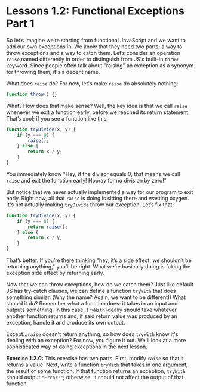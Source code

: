 # Lessons 1.2: Functional Exceptions Part 1

So let’s imagine we’re starting from functional JavaScript and we want to add our own exceptions in. We know that they need two parts: a way to throw exceptions and a way to catch them. Let’s consider an operation `raise`,named differently in order to distinguish from JS's built-in `throw` keyword. Since people often talk about "raising" an exception as a synonym for throwing them, it's a decent name.

What does `raise` do? For now, let's make `raise` do absolutely nothing:

```javascript
function throw() {}
```

What? How does that make sense? Well, the key idea is that we call `raise` whenever we exit a function early, before we reached its return statement. That’s cool; if you see a function like this:

```javascript
function tryDivide(x, y) {
	if (y === 0) {
		raise();
	} else {
		return x / y;
	}
}
```

You immediately know "Hey, if the divisor equals 0, that means we call `raise` and exit the function early! Hooray for no division by zero!"

But notice that we never actually implemented a way for our program to exit early. Right now, all that `raise` is doing is sitting there and wasting oxygen. It's not actually making `tryDivide` throw our exception. Let’s fix that:

```javascript
function tryDivide(x, y) {
	if (y === 0) {
		return raise();
	} else {
		return x / y;
	}
}
```

That’s better. If you’re there thinking "hey, it’s a side effect, we shouldn’t be returning anything," you’ll be right. What we’re basically doing is faking the exception side effect by returning early.

Now that we can throw exceptions, how do we catch them? Just like default JS has try-catch clauses, we can define a function `tryWith` that does something similar. (Why the name? Again, we want to be different!) What should it do? Remember what a function does: it takes in an input and outputs something. In this case, `tryWith` ideally should take whatever another function returns and, if said return value was produced by an exception, handle it and produce its own output.

Except...`raise` doesn't return anything, so how does `tryWith` know it's dealing with an exception? For now, you figure it out. We'll look at a more sophisticated way of doing exceptions in the next lesson.

**Exercise 1.2.0:** This exercise has two parts. First, modify `raise` so that it returns a value. Next, write a function `tryWith` that takes in one argument, the result of some function. If that function returns an exception, `tryWith` should output `"Error!"`; otherwise, it should not affect the output of that function.
